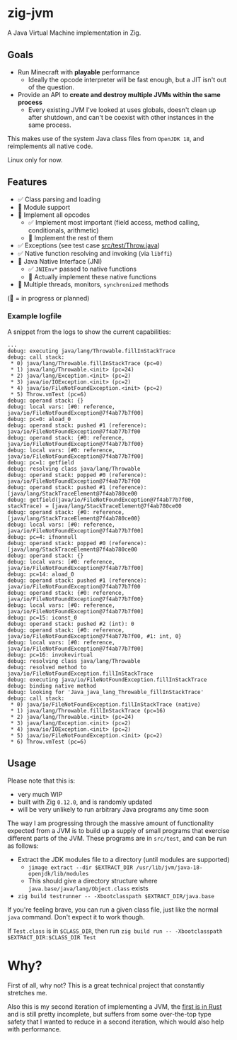 # zig-jvm

A Java Virtual Machine implementation in Zig.

## Goals

* Run Minecraft with **playable** performance
    * Ideally the opcode interpreter will be fast enough, but a JIT isn't out of the question.
* Provide an API to **create and destroy multiple JVMs within the same process**
    * Every existing JVM I've looked at uses globals, doesn't clean up after shutdown, and can't be
        coexist with other instances in the same process.

This makes use of the system Java class files from `OpenJDK 18`, and reimplements all native code.

Linux only for now.

## Features

* ✅ Class parsing and loading
* 🚧 Module support
* 🚧 Implement all opcodes
    * ✅ Implement most important (field access, method calling, conditionals, arithmetic)
    * 🚧 Implement the rest of them
* ✅ Exceptions (see test case [src/test/Throw.java]([src/test/Throw.java]))
* ✅ Native function resolving and invoking (via `libffi`)
* 🚧 Java Native Interface (JNI)
    * ✅ `JNIEnv*` passed to native functions
    * 🚧 Actually implement these native functions
* 🚧 Multiple threads, monitors, `synchronized` methods

(🚧 = in progress or planned)


### Example logfile

A snippet from the logs to show the current capabilities:

```
...
debug: executing java/lang/Throwable.fillInStackTrace
debug: call stack:
 * 0) java/lang/Throwable.fillInStackTrace (pc=0)
 * 1) java/lang/Throwable.<init> (pc=24)
 * 2) java/lang/Exception.<init> (pc=2)
 * 3) java/io/IOException.<init> (pc=2)
 * 4) java/io/FileNotFoundException.<init> (pc=2)
 * 5) Throw.vmTest (pc=6)
debug: operand stack: {}
debug: local vars: [#0: reference, java/io/FileNotFoundException@7f4ab77b7f00]
debug: pc=0: aload_0
debug: operand stack: pushed #1 (reference): java/io/FileNotFoundException@7f4ab77b7f00
debug: operand stack: {#0: reference, java/io/FileNotFoundException@7f4ab77b7f00}
debug: local vars: [#0: reference, java/io/FileNotFoundException@7f4ab77b7f00]
debug: pc=1: getfield
debug: resolving class java/lang/Throwable
debug: operand stack: popped #0 (reference): java/io/FileNotFoundException@7f4ab77b7f00
debug: operand stack: pushed #1 (reference): [java/lang/StackTraceElement@7f4ab780ce00
debug: getfield(java/io/FileNotFoundException@7f4ab77b7f00, stackTrace) = [java/lang/StackTraceElement@7f4ab780ce00
debug: operand stack: {#0: reference, [java/lang/StackTraceElement@7f4ab780ce00}
debug: local vars: [#0: reference, java/io/FileNotFoundException@7f4ab77b7f00]
debug: pc=4: ifnonnull
debug: operand stack: popped #0 (reference): [java/lang/StackTraceElement@7f4ab780ce00
debug: operand stack: {}
debug: local vars: [#0: reference, java/io/FileNotFoundException@7f4ab77b7f00]
debug: pc=14: aload_0
debug: operand stack: pushed #1 (reference): java/io/FileNotFoundException@7f4ab77b7f00
debug: operand stack: {#0: reference, java/io/FileNotFoundException@7f4ab77b7f00}
debug: local vars: [#0: reference, java/io/FileNotFoundException@7f4ab77b7f00]
debug: pc=15: iconst_0
debug: operand stack: pushed #2 (int): 0
debug: operand stack: {#0: reference, java/io/FileNotFoundException@7f4ab77b7f00, #1: int, 0}
debug: local vars: [#0: reference, java/io/FileNotFoundException@7f4ab77b7f00]
debug: pc=16: invokevirtual
debug: resolving class java/lang/Throwable
debug: resolved method to java/io/FileNotFoundException.fillInStackTrace
debug: executing java/io/FileNotFoundException.fillInStackTrace
debug: binding native method
debug: looking for 'Java_java_lang_Throwable_fillInStackTrace'
debug: call stack:
 * 0) java/io/FileNotFoundException.fillInStackTrace (native)
 * 1) java/lang/Throwable.fillInStackTrace (pc=16)
 * 2) java/lang/Throwable.<init> (pc=24)
 * 3) java/lang/Exception.<init> (pc=2)
 * 4) java/io/IOException.<init> (pc=2)
 * 5) java/io/FileNotFoundException.<init> (pc=2)
 * 6) Throw.vmTest (pc=6)
```

## Usage

Please note that this is:
* very much WIP
* built with Zig `0.12.0`, and is randomly updated
* will be very unlikely to run arbitrary Java programs any time soon

The way I am progressing through the massive amount of functionality expected from a JVM is to build
up a supply of small programs that exercise different parts of the JVM. These programs are in
`src/test`, and can be run as follows:

* Extract the JDK modules file to a directory (until modules are supported)
    * `jimage extract --dir $EXTRACT_DIR /usr/lib/jvm/java-18-openjdk/lib/modules`
    * This should give a directory structure where `java.base/java/lang/Object.class` exists
* `zig build testrunner -- -Xbootclasspath $EXTRACT_DIR/java.base`

If you're feeling brave, you can run a given class file, just like the normal `java` command. Don't
expect it to work though.

If `Test.class` is in `$CLASS_DIR`, then run
    `zig build run -- -Xbootclasspath $EXTRACT_DIR:$CLASS_DIR Test`


# Why?

First of all, why not? This is a great technical project that constantly stretches me.

Also this is my second iteration of implementing a JVM, the [first is in Rust](https://github.com/DomWilliams0/jvm) and is still pretty incomplete, but suffers from some over-the-top type safety that I wanted to reduce in a second iteration, which would also help with performance.
